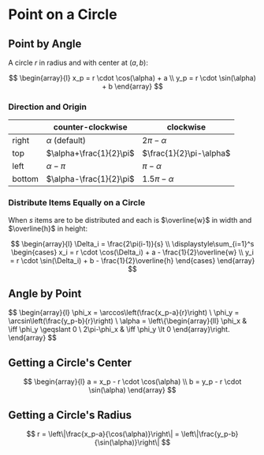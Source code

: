 # Point on a Circle

## Point by Angle

A circle $r$ in radius and with center at $(a,b)$:

$$
\begin{array}{l}
 x_p = r \cdot \cos(\alpha) + a
 \\
 y_p = r \cdot \sin(\alpha) + b
\end{array}
$$

### Direction and Origin

| | counter-clockwise | clockwise |
|--|--|--|
| right | $\alpha$ (default) | $2\pi-\alpha$ |
| top | $\alpha+\frac{1}{2}\pi$ | $\frac{1}{2}\pi-\alpha$ |
| left | $\alpha-\pi$ | $\pi-\alpha$ |
| bottom | $\alpha-\frac{1}{2}\pi$ | $1.5\pi-\alpha$ |

### Distribute Items Equally on a Circle

When $s$ items are to be distributed and each is $\overline{w}$ in width and $\overline{h}$ in height:

$$
\begin{array}{l}
\Delta_i = \frac{2\pi(i-1)}{s}
\\
\displaystyle\sum_{i=1}^s \begin{cases}
 x_i = r \cdot \cos(\Delta_i) + a - \frac{1}{2}\overline{w}
 \\
 y_i = r \cdot \sin(\Delta_i) + b - \frac{1}{2}\overline{h}
\end{cases}
\end{array}
$$

## Angle by Point

$$
\begin{array}{l}
\phi_x = \arccos\left(\frac{x_p-a}{r}\right)
\\
\phi_y = \arcsin\left(\frac{y_p-b}{r}\right)
\\
\alpha = \left\\{\begin{array}{ll}
 \phi_x & \iff \phi_y \geqslant 0
 \\
 2\pi-\phi_x & \iff \phi_y \lt 0
\end{array}\right.
\end{array}
$$

## Getting a Circle's Center

$$
\begin{array}{l}
 a = x_p - r \cdot \cos(\alpha)
 \\
 b = y_p - r \cdot \sin(\alpha)
\end{array}
$$

## Getting a Circle's Radius

$$
r = \left\|\frac{x_p-a}{\cos(\alpha)}\right\| = \left\|\frac{y_p-b}{\sin(\alpha)}\right\|
$$

